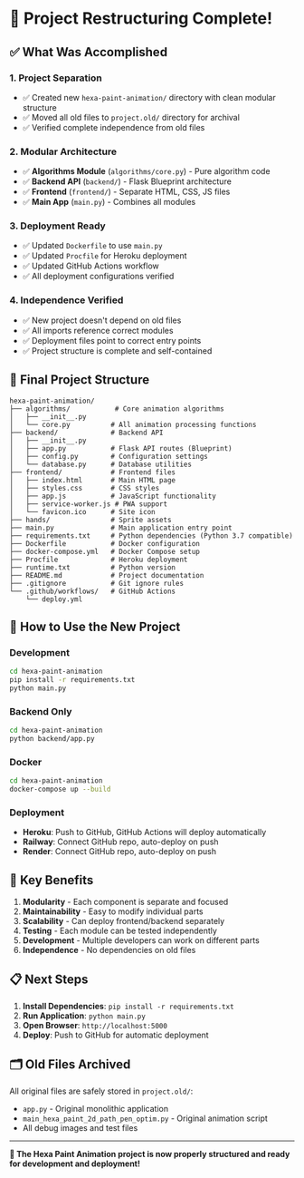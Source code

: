 # 🎉 Project Restructuring Complete!

## ✅ What Was Accomplished

### 1. **Project Separation**
- ✅ Created new `hexa-paint-animation/` directory with clean modular structure
- ✅ Moved all old files to `project.old/` directory for archival
- ✅ Verified complete independence from old files

### 2. **Modular Architecture**
- ✅ **Algorithms Module** (`algorithms/core.py`) - Pure algorithm code
- ✅ **Backend API** (`backend/`) - Flask Blueprint architecture
- ✅ **Frontend** (`frontend/`) - Separate HTML, CSS, JS files
- ✅ **Main App** (`main.py`) - Combines all modules

### 3. **Deployment Ready**
- ✅ Updated `Dockerfile` to use `main.py`
- ✅ Updated `Procfile` for Heroku deployment
- ✅ Updated GitHub Actions workflow
- ✅ All deployment configurations verified

### 4. **Independence Verified**
- ✅ New project doesn't depend on old files
- ✅ All imports reference correct modules
- ✅ Deployment files point to correct entry points
- ✅ Project structure is complete and self-contained

## 📁 Final Project Structure

```
hexa-paint-animation/
├── algorithms/           # Core animation algorithms
│   ├── __init__.py
│   └── core.py          # All animation processing functions
├── backend/             # Backend API
│   ├── __init__.py
│   ├── app.py           # Flask API routes (Blueprint)
│   ├── config.py        # Configuration settings
│   └── database.py      # Database utilities
├── frontend/            # Frontend files
│   ├── index.html       # Main HTML page
│   ├── styles.css       # CSS styles
│   ├── app.js           # JavaScript functionality
│   ├── service-worker.js # PWA support
│   └── favicon.ico      # Site icon
├── hands/               # Sprite assets
├── main.py              # Main application entry point
├── requirements.txt     # Python dependencies (Python 3.7 compatible)
├── Dockerfile           # Docker configuration
├── docker-compose.yml   # Docker Compose setup
├── Procfile             # Heroku deployment
├── runtime.txt          # Python version
├── README.md            # Project documentation
├── .gitignore           # Git ignore rules
└── .github/workflows/   # GitHub Actions
    └── deploy.yml
```

## 🚀 How to Use the New Project

### **Development**
```bash
cd hexa-paint-animation
pip install -r requirements.txt
python main.py
```

### **Backend Only**
```bash
cd hexa-paint-animation
python backend/app.py
```

### **Docker**
```bash
cd hexa-paint-animation
docker-compose up --build
```

### **Deployment**
- **Heroku**: Push to GitHub, GitHub Actions will deploy automatically
- **Railway**: Connect GitHub repo, auto-deploy on push
- **Render**: Connect GitHub repo, auto-deploy on push

## 🎯 Key Benefits

1. **Modularity** - Each component is separate and focused
2. **Maintainability** - Easy to modify individual parts
3. **Scalability** - Can deploy frontend/backend separately
4. **Testing** - Each module can be tested independently
5. **Development** - Multiple developers can work on different parts
6. **Independence** - No dependencies on old files

## 📋 Next Steps

1. **Install Dependencies**: `pip install -r requirements.txt`
2. **Run Application**: `python main.py`
3. **Open Browser**: `http://localhost:5000`
4. **Deploy**: Push to GitHub for automatic deployment

## 🗂️ Old Files Archived

All original files are safely stored in `project.old/`:
- `app.py` - Original monolithic application
- `main_hexa_paint_2d_path_pen_optim.py` - Original animation script
- All debug images and test files

---

**🎨 The Hexa Paint Animation project is now properly structured and ready for development and deployment!**
